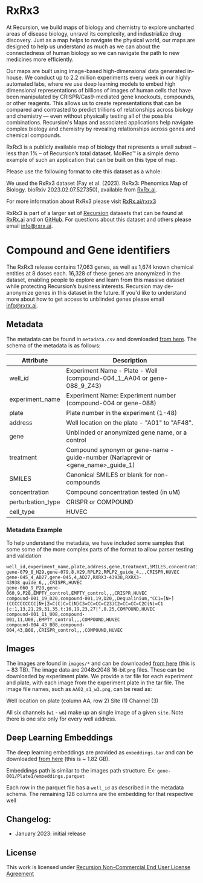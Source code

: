 # RxRx3

At Recursion, we build maps of biology and chemistry to explore uncharted areas of disease biology, unravel its complexity, and industrialize drug discovery. Just as a map helps to navigate the physical world, our maps are designed to help us understand as much as we can about the connectedness of human biology so we can navigate the path to new medicines more efficiently.

Our maps are built using image-based high-dimensional data generated in-house. We conduct up to 2.2 million experiments every week in our highly automated labs, where we use deep learning models to embed high dimensional representations of billions of images of human cells that have been manipulated by CRISPR/Cas9-mediated gene knockouts, compounds, or other reagents. This allows us to create representations that can be compared and contrasted to predict trillions of relationships across biology and chemistry — even without physically testing all of the possible combinations. Recursion's Maps and associated applications help navigate complex biology and chemistry by revealing relationships across genes and chemical compounds.

RxRx3 is a publicly available map of biology that represents a small subset – less than 1% – of Recursion’s total dataset. MolRec™️ is a simple demo example of such an application that can be built on this type of map.

Please use the following format to cite this dataset as a whole:

We used the RxRx3 dataset (Fay et al. (2023). RxRx3: Phenomics Map of Biology. bioRxiv 2023.02.07.527350), available from [RxRx.ai][rxrx].

For more information about RxRx3 please visit [RxRx.ai/rxrx3][rxrx3]

RxRx3 is part of a larger set of [Recursion][recursion] datasets that can be found at [RxRx.ai][rxrx] and on [GitHub][github]. For questions about this dataset and others please email [info@rxrx.ai](mailto:info@rxrx.ai).

# Compound and Gene identifiers

The RxRx3 release contains 17,063 genes, as well as 1,674 known chemical entities at 8 doses each. 16,328 of these genes are anonymized in the dataset, enabling people to explore and learn from this massive dataset while protecting Recursion’s business interests. Recursion may de-anonymize genes in this dataset in the future. If you'd like to understand more about how to get access to unblinded genes please email [info@rxrx.ai](mailto:info@rxrx.ai).

## Metadata

The metadata can be found in `metadata.csv` and downloaded [from here][download]. The schema of the metadata is as follows:

| Attribute         | Description                                                                                                           |
|-------------------|-----------------------------------------------------------------------------------------------------------------------|
| well_id           | Experiment Name - Plate - Well (compound-004_1_AA04 or gene-088_9_Z43) |
| experiment_name   | Experiment Name: Experiment number (compound-004 or gene-088) 
| plate	            | Plate number in the experiment (1-48)                                         |                              |
| address           | Well location on the plate - "A01" to "AF48".                                     |
| gene              | Unblinded or anonymized gene name, or a control	      |
| treatment         | Compound synonym or gene-name - guide-number (Narlaprevir or <gene_name>_guide_1)       
| SMILES            | Canonical SMILES or blank for non-compounds
| concentration     | Compound concentration tested (in uM)                                   |	
| perturbation_type	| CRISPR or COMPOUND                                     |
| cell_type	        | HUVEC                                        |                                 |


### Metadata Example

To help understand the metadata, we have included some samples that some some of the more complex parts of the format to allow parser testing and validation

    well_id,experiment_name,plate,address,gene,treatment,SMILES,concentration,perturbation_type,cell_type
    gene-079_8_H29,gene-079,8,H29,RPLP2,RPLP2_guide_4,,,CRISPR,HUVEC
    gene-045_4_AD27,gene-045,4,AD27,RXRX3-43938,RXRX3-43938_guide_6,,,CRISPR,HUVEC
    gene-060_9_P28,gene-060,9,P28,EMPTY_control,EMPTY_control,,,CRISPR,HUVEC
    compound-001_19_D20,compound-001,19,D20,,Dequalinium,"CC1=[N+](CCCCCCCCCC[N+]2=C(C)C=C(N)C3=CC=CC=C23)C2=CC=CC=C2C(N)=C1 |c:1,13,21,29,31,35,t:16,19,23,27|",0.25,COMPOUND,HUVEC
    compound-001_11_U08,compound-001,11,U08,,EMPTY_control,,,COMPOUND,HUVEC
    compound-004_43_B08,compound-004,43,B08,,CRISPR_control,,,COMPOUND,HUVEC

## Images

The images are found in `images/*` and can be downloaded [from here][download] (this is ~ 83 TB).
The image data are 2048x2048 16-bit `png` files. These can be downloaded by experiment plate. We provide a tar file for each experiment and plate, with each image from the experiment plate in the tar file. The image file names, such as `AA02_s1_w3.png`, can be read as:

Well location on plate (column AA, row 2)
Site (1)
Channel (3) 

All six channels (`w1` - `w6`) make up an single image of a given `site`. Note there is one site only for every well address.

## Deep Learning Embeddings

The deep learning embeddings are provided as `embeddings.tar` and can be downloaded [from here][download] (this is ~ 1.82 GB).

Embeddings path is similar to the images path structure. Ex: `gene-001/Plate1/embeddings.parquet`

Each row in the parquet file has a `well_id` as described in the metadata schema. The remaining 128 columns are the embedding for that respective well


## Changelog:
- January 2023: initial release

## License

This work is licensed under <a rel="license" href="https://rxrx3.rxrx.ai/static/">Recursion Non-Commercial End User License Agreement</a>

[github]: https://github.com/recursionpharma/rxrx-datasets/
[rxrx]: https://rxrx.ai
[rxrx3]: https://rxrx.ai/rxrx3
[recursion]: https://recursion.com
[download]: https://rxrx3.rxrx.ai/downloads
